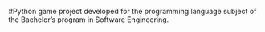 #Python game project developed for the programming language subject 
of the Bachelor’s program in Software Engineering.

